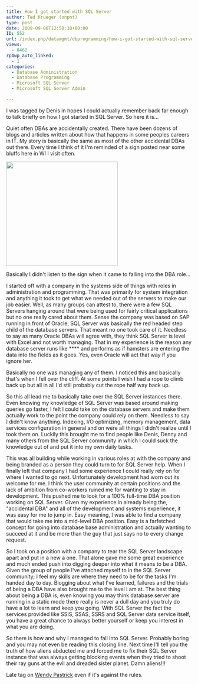 ```yaml
---
title: How I got started with SQL Server
author: Ted Krueger (onpnt)
type: post
date: 2009-09-08T12:50:18+00:00
ID: 552
url: /index.php/datamgmt/dbprogramming/how-i-got-started-with-sql-server-1/
views:
  - 8462
rp4wp_auto_linked:
  - 1
categories:
  - Database Administration
  - Database Programming
  - Microsoft SQL Server
  - Microsoft SQL Server Admin

---
```

I was tagged by Denis in hopes I could actually remember back far enough to talk briefly on how I got started in SQL Server. So here it is...

Quiet often DBAs are accidentally created. There have been dozens of blogs and articles written about how that happens in some peoples careers in IT. My story is basically the same as most of the other accidental DBAs out there. Every time I think of it I'm reminded of a sign posted near some bluffs here in WI I visit often. 

<div class="image_block">
  <img src="https://lessthandot.z19.web.core.windows.net/wp-content/uploads/blogs/DataMgmt//cliff.gif" alt="" title="" width="303" height="282" />
</div>

Basically I didn't listen to the sign when it came to falling into the DBA role...
  
I started off with a company in the systems side of things with roles in administration and programming. That was primarily for system integration and anything it took to get what we needed out of the servers to make our job easier. Well, as many groups can attest to, there were a few SQL Servers hanging around that were being used for fairly critical applications but no one really cared about them. Sense the company was based on SAP running in front of Oracle, SQL Server was basically the red headed step child of the database servers. That meant no one took care of it. Needless to say as many Oracle DBAs will agree with, they think SQL Server is level with Excel and not worth managing. That in my experience is the reason any database server runs like \**** and performs as if hamsters are entering the data into the fields as it goes. Yes, even Oracle will act that way if you ignore her.
  
Basically no one was managing any of them. I noticed this and basically that's when I fell over the cliff. At some points I wish I had a rope to climb back up but all in all I'd still probably cut the rope half way back up. 

So this all lead me to basically take over the SQL Server instances there. Even knowing my knowledge of SQL Server was based around making queries go faster, I felt I could take on the database servers and make them actually work to the point the company could rely on them. Needless to say I didn't know anything. Indexing, I/O optimizing, memory management, data services configuration in general and on were all things I didn't realize until I took them on. Luckily this brought me to find people like Denis, Denny and many others from the SQL Server community in which I could suck the knowledge out of and put it into my own daily tasks. 

This was all building while working in various roles at with the company and being branded as a person they could turn to for SQL Server help. When I finally left that company I had some experience I could really rely on for where I wanted to go next. Unfortunately development had worn out its welcome for me. I think the user community at certain positions and the lack of ambition from co-workers ruined me for wanting to stay in development. This pushed me to look for a 100% full-time DBA position working on SQL Server. Given my experience in already being the, "accidental DBA" and all of the development and systems experience, it was easy for me to jump in. Easy meaning, I was able to find a company that would take me into a mid-level DBA position. Easy is a farfetched concept for going into database base administration and actually wanting to succeed at it and be more than the guy that just says no to every change request.

So I took on a position with a company to tear the SQL Server landscape apart and put in a new a one. That alone gave me some great experience and much ended push into digging deeper into what it means to be a DBA. Given the group of people I've attached myself to in the SQL Server community; I feel my skills are where they need to be for the tasks I'm handed day to day. Blogging about what I've learned, failures and the trials of being a DBA have also brought me to the level I am at. The best thing about being a DBA is, even knowing you may think database server are running in a static mode there really is never a dull day and you truly do have a lot to learn and keep you going. With SQL Server the fact the services provided like SSIS, SSAS, SSRS and SQL Server data service itself, you have a great chance to always better yourself or keep you interest in what you are doing. 

So there is how and why I managed to fall into SQL Server. Probably boring and you may not even be reading this closing line. Next time I'll tell you the truth of how aliens abducted me and forced me to fix their SQL Server instance that was always getting blocking events when they tried to shoot their ray guns at the evil and dreaded sister planet. Damn aliens!!!

Late tag on [Wendy Pastrick][1] even if it's against the rules.

 [1]: http://www.wendyverse.blogspot.com/